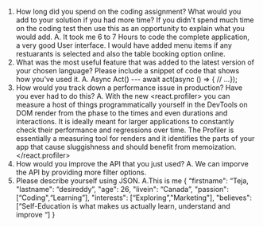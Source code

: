 1.	How long did you spend on the coding assignment? What would you add to your solution if you had more time? If you didn't spend much time on the coding test then use this as an opportunity to explain what you would add.
A. It took me 6 to 7 Hours to code the complete application, a very good User interface. I would have added menu items if any restuarants is selected and also the table booking option online.
2.	What was the most useful feature that was added to the latest version of your chosen language? Please include a snippet of code that shows how you've used it.
A. Async Act() --- await act(async () => {  // ...});
3.	How would you track down a performance issue in production? Have you ever had to do this?
A. With the new <react.profiler> you can measure a host of things programmatically yourself in the DevTools on DOM render from the phase to the times and even durations and interactions. It is ideally meant for larger applications to constantly check their performance and regressions over time. The Profiler is essentially a measuring tool for renders and it identifies the parts of your app that cause sluggishness and should benefit from memoization.</react.profiler>
4.	How would you improve the API that you just used?
A. We can imporve the API by providing more filter options.
5.	Please describe yourself using JSON.
A.This is me
{
“firstname": “Teja,
"lastname": “desireddy”,
"age": 26,
"livein": “Canada”,
"passion": [“Coding",“Learning”],
"interests": [“Exploring”,"Marketing"],
"believes": [“Self-Education is what makes us actually learn, understand and improve “]
}

